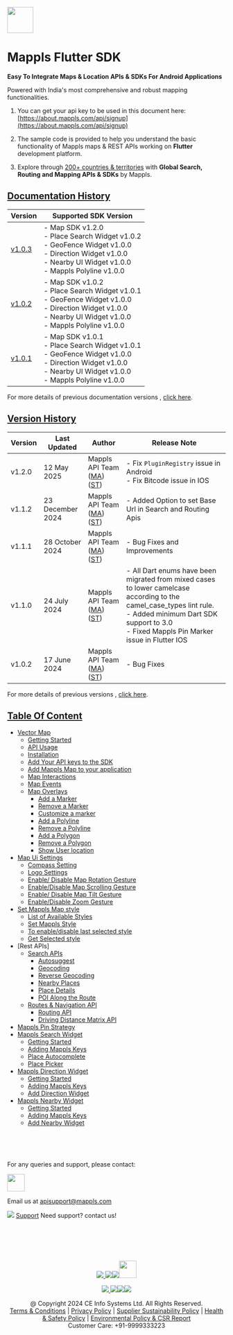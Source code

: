 [<img src="https://about.mappls.com/images/mappls-b-logo.svg" height="60"/> </p>](https://www.mapmyindia.com/api)

# Mappls Flutter SDK

**Easy To Integrate Maps & Location APIs & SDKs For Android Applications**

Powered with India's most comprehensive and robust mapping functionalities.

1. You can get your api key to be used in this document here: [https://about.mappls.com/api/signup](https://about.mappls.com/api/signup)

2. The sample code is provided to help you understand the basic functionality of Mappls maps & REST APIs working on **Flutter** development platform.

4. Explore through [200+ countries & territories](https://github.com/mappls-api/mappls-rest-apis/blob/main/docs/countryISO.md) with **Global Search, Routing and Mapping APIs & SDKs** by Mappls.

## [Documentation History](#Documentation-History)

| Version               | Supported SDK Version |  
|-----------------------| ---- |    
| [v1.0.3](docs/v1.0.3/README.md) | - Map SDK v1.2.0 <br/> - Place Search Widget v1.0.2 <br/> - GeoFence Widget v1.0.0 <br/> - Direction Widget v1.0.0 <br/> - Nearby UI Widget v1.0.0 <br/> - Mappls Polyline v1.0.0 |
| [v1.0.2](docs/v1.0.2/README.md) | - Map SDK v1.0.2 <br/> - Place Search Widget v1.0.1 <br/> - GeoFence Widget v1.0.0 <br/> - Direction Widget v1.0.0 <br/> - Nearby UI Widget v1.0.0 <br/> - Mappls Polyline v1.0.0 |
| [v1.0.1](docs/v1.0.1/README.md) | - Map SDK v1.0.1 <br/> - Place Search Widget v1.0.1 <br/> - GeoFence Widget v1.0.0 <br/> - Direction Widget v1.0.0 <br/> - Nearby UI Widget v1.0.0 <br/> - Mappls Polyline v1.0.0 |

For more details of previous documentation versions , [click here](./Documentation-History.md).


## [Version History](#Version-History)
| Version | Last Updated | Author |  Release Note| 
| ---- | ---- | ---- | ---- |
| v1.2.0 | 12 May 2025 | Mappls API Team ([MA](https://github.com/mdakram)) ([ST](https://github.com/saksham66)) |   - Fix `PluginRegistry` issue in Android <br/> - Fix Bitcode issue in IOS |
| v1.1.2 | 23 December 2024 | Mappls API Team ([MA](https://github.com/mdakram)) ([ST](https://github.com/saksham66)) |   - Added Option to set Base Url in Search and Routing Apis |
| v1.1.1 | 28 October 2024 | Mappls API Team ([MA](https://github.com/mdakram)) ([ST](https://github.com/saksham66)) |   - Bug Fixes and Improvements |
| v1.1.0 | 24 July 2024 | Mappls API Team ([MA](https://github.com/mdakram)) ([ST](https://github.com/saksham66)) |   - All Dart enums have been migrated from mixed cases to lower camelcase according to the camel_case_types lint rule. <br/> - Added minimum Dart SDK support to 3.0 <br/> - Fixed Mappls Pin Marker issue in Flutter IOS |
| v1.0.2 | 17 June 2024 | Mappls API Team ([MA](https://github.com/mdakram)) ([ST](https://github.com/saksham66)) |   - Bug Fixes |

For more details of previous versions , [click here](./Version-History.md).

## [Table Of Content](#Table-Of-Content)
- [Vector Map](./Getting-Started.md)
  - [Getting Started](./Getting-Started.md#getting-started)
  - [API Usage](./Getting-Started.md#api-usage)
  - [Installation](./Getting-Started.md#installation)
  - [Add Your API keys to the SDK](./Getting-Started.md#add-your-api-keys-to-the-sdk)
  - [Add Mappls Map to your application](./Getting-Started.md#add-mappls-map-to-your-application)
  - [Map Interactions](./Getting-Started.md#map-interactions)
  - [Map Events](./Getting-Started.md#map-events)
  - [Map Overlays](./Getting-Started.md#map-overlays)
    - [Add a Marker](./Getting-Started.md#add-a-marker)
    - [Remove a Marker](./Getting-Started.md#remove-a-marker)
    - [Customize a marker](./Getting-Started.md#customize-a-marker)
    - [Add a Polyline](./Getting-Started.md#add-a-polyline)
    - [Remove a Polyline](./Getting-Started.md#remove-a-polyline)
    - [Add a Polygon](./Getting-Started.md#add-a-polygon)
    - [Remove a Polygon](./Getting-Started.md#remove-a-polygon)
    - [Show User location](./Getting-Started.md#show-user-location)
- [Map Ui Settings](./Map-Ui-Settings.md)
  - [Compass Setting](./Map-Ui-Settings.md#compass-settings)
  - [Logo Settings](./Map-Ui-Settings.md#logo-settings)
  - [Enable/ Disable Map Rotation Gesture](./Map-Ui-Settings.md#enable-disable-map-rotation-gesture)
  - [Enable/Disable Map Scrolling Gesture](./Map-Ui-Settings.md#enabledisable-map-scrolling-gesture)
  - [Enable/ Disable Map Tilt Gesture](./Map-Ui-Settings.md#enable-disable-map-tilt-gesture)
  - [Enable/Disable Zoom Gesture](./Map-Ui-Settings.md#enabledisable-zoom-gesture)
- [Set Mappls Map style](./Mappls-Map-Style.md)
  - [List of Available Styles](./Mappls-Map-Style.md#list-of-available-styles)
  - [Set Mappls Style](./Mappls-Map-Style.md#set-mappls-style)
  - [To enable/disable last selected style](./Mappls-Map-Style.md#to-enabledisable-last-selected-style)
  - [Get Selected style](./Mappls-Map-Style.md#get-selected-style)
- [Rest APIs]
  - [Search APIs](./Search-Api.md)
    - [Autosuggest](./Search-Api.md#auto-suggest)
    - [Geocoding](./Search-Api.md#geocoding)
    - [Reverse Geocoding](./Search-Api.md#reverse-geocoding)
    - [Nearby Places](./Search-Api.md#nearby-places)
    - [Place Details](./Search-Api.md#place-details)
    - [POI Along the Route](./Search-Api.md#poi-along-the-route)
  - [Routes & Navigation API](./Routing-Api.md)
    - [Routing API](./Routing-Api.md#routing-api)
    - [Driving Distance Matrix API](./Routing-Api.md#driving-distance-matrix-api)
- [Mappls Pin Strategy](./Mappls-Pin-Strategy.md)
- [Mappls Search Widget](./Place-Autocomplete-Widget.md)
  - [Getting Started](./Place-Autocomplete-Widget.md#getting-started)
  - [Adding Mappls Keys](./Place-Autocomplete-Widget.md#adding-mappls-keys)
  - [Place Autocomplete](./Place-Autocomplete-Widget.md#place-autocomplete)
  - [Place Picker](./Place-Autocomplete-Widget.md#place-picker)
- [Mappls Direction Widget](./Direction-Ui.md)
  - [Getting Started](./Direction-Ui.md#getting-started)
  - [Adding Mappls Keys](./Direction-Ui.md#adding-mappls-keys)
  - [Add Direction Widget](./Direction-Ui.md#add-direction-widget)
- [Mappls Nearby Widget](./Nearby-Widget.md)
  - [Getting Started](./Nearby-Widget.md#getting-started)
  - [Adding Mappls Keys](./Nearby-Widget.md#adding-mappls-keys)
  - [Add Nearby Widget](./Nearby-Widget.md#add-nearby-widget)

<br><br><br>

For any queries and support, please contact:

[<img src="https://about.mappls.com/images/mappls-logo.svg" height="40"/> </p>](https://about.mappls.com/api/)
Email us at [apisupport@mappls.com](mailto:apisupport@mappls.com)


![](https://www.mapmyindia.com/api/img/icons/support.png)
[Support](https://about.mappls.com/contact/)
Need support? contact us!

<br></br>
<br></br>

[<p align="center"> <img src="https://www.mapmyindia.com/api/img/icons/stack-overflow.png"/> ](https://stackoverflow.com/questions/tagged/mappls-api)[![](https://www.mapmyindia.com/api/img/icons/blog.png)](https://about.mappls.com/blog/)[![](https://www.mapmyindia.com/api/img/icons/gethub.png)](https://github.com/Mappls-api)[<img src="https://mmi-api-team.s3.ap-south-1.amazonaws.com/API-Team/npm-logo.one-third%5B1%5D.png" height="40"/> </p>](https://www.npmjs.com/org/mapmyindia)



[<p align="center"> <img src="https://www.mapmyindia.com/june-newsletter/icon4.png"/> ](https://www.facebook.com/Mapplsofficial)[![](https://www.mapmyindia.com/june-newsletter/icon2.png)](https://twitter.com/mappls)[![](https://www.mapmyindia.com/newsletter/2017/aug/llinkedin.png)](https://www.linkedin.com/company/mappls/)[![](https://www.mapmyindia.com/june-newsletter/icon3.png)](https://www.youtube.com/channel/UCAWvWsh-dZLLeUU7_J9HiOA)




<div align="center">@ Copyright 2024 CE Info Systems Ltd. All Rights Reserved.</div>

<div align="center"> <a href="https://about.mappls.com/api/terms-&-conditions">Terms & Conditions</a> | <a href="https://about.mappls.com/about/privacy-policy">Privacy Policy</a> | <a href="https://about.mappls.com/pdf/mapmyIndia-sustainability-policy-healt-labour-rules-supplir-sustainability.pdf">Supplier Sustainability Policy</a> | <a href="https://about.mappls.com/pdf/Health-Safety-Management.pdf">Health & Safety Policy</a> | <a href="https://about.mappls.com/pdf/Environment-Sustainability-Policy-CSR-Report.pdf">Environmental Policy & CSR Report</a>

<div align="center">Customer Care: +91-9999333223</div>